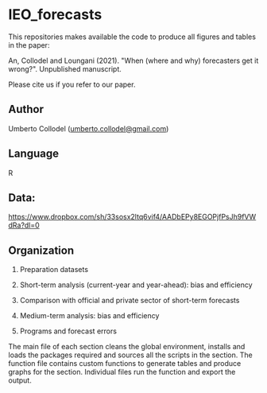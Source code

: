 # IEO_forecasts


This repositories makes available the code to produce all figures and tables in the paper:

An, Collodel and Loungani (2021). "When (where and why) forecasters get it wrong?". Unpublished manuscript.

Please cite us if you refer to our paper.

## Author

Umberto Collodel (umberto.collodel@gmail.com)

## Language

R

## Data:

https://www.dropbox.com/sh/33sosx2ltq6vif4/AADbEPy8EGOPjfPsJh9fVWdRa?dl=0


## Organization

1. Preparation datasets

2. Short-term analysis (current-year and year-ahead): bias and efficiency

3. Comparison with official and private sector of short-term forecasts 

4. Medium-term analysis: bias and efficiency

5. Programs and forecast errors


The main file of each section cleans the global environment, installs and loads the packages required 
and sources all the scripts in the section. The function file contains custom functions to generate tables and produce graphs for the section. Individual files run the function and export the output.
